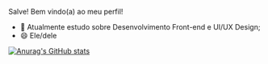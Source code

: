 
Salve! Bem vindo(a) ao meu perfil!

- 🌱 Atualmente estudo sobre Desenvolvimento Front-end e UI/UX Design;
- 😄 Ele/dele

[![Anurag's GitHub stats](https://github-readme-stats.vercel.app/api?username=MatheusSSWeb&count_private=true&show_icons=true&theme=merko&bg_color=#000000)](https://github.com/anuraghazra/github-readme-stats)

